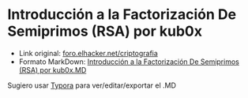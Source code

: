 # Introducción a la Factorización De Semiprimos (RSA) por kub0x

- Link original: [foro.elhacker.net/criptografia](https://foro.elhacker.net/criptografia/introduccion_a_la_factorizacion_de_semiprimos_rsa-t506778.0.html;msg2228114#msg2228114)
- Formato MarkDown: [Introducción a la Factorización De Semiprimos (RSA) por kub0x.MD](https://github.com/EdePC/crypto/blob/master/kub0x/Introducci%C3%B3n%20a%20la%20Factorizaci%C3%B3n%20De%20Semiprimos%20(RSA)%20por%20kub0x.md)


Sugiero usar [Typora](https://typora.io/) para ver/editar/exportar el .MD
